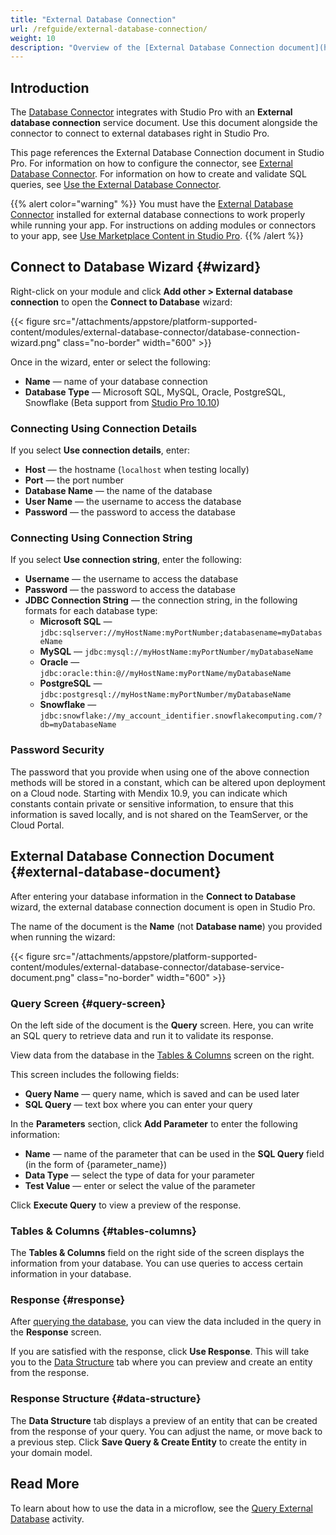 ```yaml
---
title: "External Database Connection"
url: /refguide/external-database-connection/
weight: 10
description: "Overview of the [External Database Connection document](https://marketplace.mendix.com/link/component/219862) in Studio Pro, downloaded from the Mendix Marketplace."
---
```


## Introduction

The [Database Connector](/appstore/modules/external-database-connector/) integrates with Studio Pro with an **External database connection** service document. Use this document alongside the connector to connect to external databases right in Studio Pro.

This page references the External Database Connection document in Studio Pro. For information on how to configure the connector, see [External Database Connector](/appstore/modules/external-database-connector/). For information on how to create and validate SQL queries, see [Use the External Database Connector](/refguide/use-the-external-database-connector/).

{{% alert color="warning" %}}
You must have the [External Database Connector](https://marketplace.mendix.com/link/component/219862) installed for external database connections to work properly while running your app. For instructions on adding modules or connectors to your app, see [Use Marketplace Content in Studio Pro](/appstore/use-content/).
{{% /alert %}}

## Connect to Database Wizard {#wizard}

Right-click on your module and click **Add other > External database connection** to open the **Connect to Database** wizard:

{{< figure src="/attachments/appstore/platform-supported-content/modules/external-database-connector/database-connection-wizard.png" class="no-border" width="600" >}}

Once in the wizard, enter or select the following:

* **Name** — name of your database connection
* **Database Type** — Microsoft SQL, MySQL, Oracle, PostgreSQL, Snowflake (Beta support from [Studio Pro 10.10](/releasenotes/studio-pro/10.10/))

### Connecting Using Connection Details

If you select **Use connection details**, enter:

* **Host** — the hostname (`localhost` when testing locally)
* **Port** — the port number
* **Database Name** — the name of the database
* **User Name** — the username to access the database
* **Password** — the password to access the database

### Connecting Using Connection String

If you select **Use connection string**, enter the following:

* **Username** — the username to access the database
* **Password** — the password to access the database
* **JDBC Connection String** — the connection string, in the following formats for each database type:
    * **Microsoft SQL** — `jdbc:sqlserver://myHostName:myPortNumber;databasename=myDatabaseName`
    * **MySQL** — `jdbc:mysql://myHostName:myPortNumber/myDatabaseName`
    * **Oracle** — `jdbc:oracle:thin:@//myHostName:myPortName/myDatabaseName`
    * **PostgreSQL** — `jdbc:postgresql://myHostName:myPortNumber/myDatabaseName`
    * **Snowflake** — `jdbc:snowflake://my_account_identifier.snowflakecomputing.com/?db=myDatabaseName` 

### Password Security

The password that you provide when using one of the above connection methods will be stored in a constant, which can be altered upon deployment on a Cloud node. Starting with Mendix 10.9, you can indicate which constants contain private or sensitive information, to ensure that this information is saved locally, and is not shared on the TeamServer, or the Cloud Portal.

## External Database Connection Document {#external-database-document}

After entering your database information in the **Connect to Database** wizard, the external database connection document is open in Studio Pro. 

The name of the document is the **Name** (not **Database name**) you provided when running the wizard:

{{< figure src="/attachments/appstore/platform-supported-content/modules/external-database-connector/database-service-document.png" class="no-border" width="600" >}}

### Query Screen {#query-screen}

On the left side of the document is the **Query** screen. Here, you can write an SQL query to retrieve data and run it to validate its response.

View data from the database in the [Tables & Columns](#tables-columns) screen on the right.

This screen includes the following fields:

* **Query Name** — query name, which is saved and can be used later
* **SQL Query** — text box where you can enter your query

In the **Parameters** section, click **Add Parameter** to enter the following information:

* **Name** — name of the parameter that can be used in the **SQL Query** field (in the form of {parameter_name})
* **Data Type** — select the type of data for your parameter
* **Test Value** — enter or select the value of the parameter

Click **Execute Query** to view a preview of the response.

### Tables & Columns {#tables-columns}

The **Tables & Columns** field on the right side of the screen displays the information from your database. You can use queries to access certain information in your database.

### Response {#response}

After [querying the database](/appstore/modules/external-database-connector/#query-database), you can view the data included in the query in the **Response** screen.

If you are satisfied with the response, click **Use Response**. This will take you to the [Data Structure](#data-structure) tab where you can preview and create an entity from the response.

### Response Structure {#data-structure}

The **Data Structure** tab displays a preview of an entity that can be created from the response of your query. You can adjust the name, or move back to a previous step. Click **Save Query & Create Entity** to create the entity in your domain model.

## Read More

To learn about how to use the data in a microflow, see the [Query External Database](/refguide/query-external-database/) activity. 

